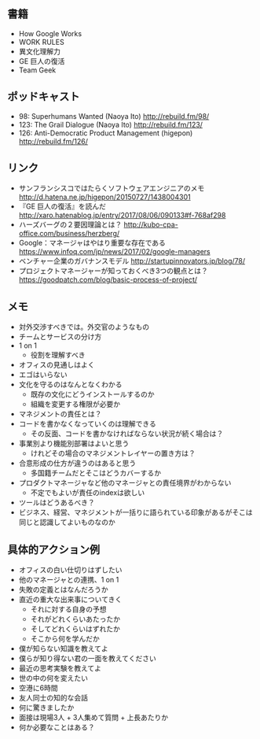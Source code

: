 ## 書籍

- How Google Works
- WORK RULES
- 異文化理解力
- GE 巨人の復活
- Team Geek

## ポッドキャスト

- 98: Superhumans Wanted (Naoya Ito) http://rebuild.fm/98/
- 123: The Grail Dialogue (Naoya Ito) http://rebuild.fm/123/
- 126: Anti-Democratic Product Management (higepon) http://rebuild.fm/126/

## リンク

- サンフランシスコではたらくソフトウェアエンジニアのメモ http://d.hatena.ne.jp/higepon/20150727/1438004301
- 『GE 巨人の復活』を読んだ http://xaro.hatenablog.jp/entry/2017/08/06/090133#f-768af298
- ハーズバーグの２要因理論とは？ http://kubo-cpa-office.com/business/herzberg/
- Google：マネージャはやはり重要な存在である https://www.infoq.com/jp/news/2017/02/google-managers
- ベンチャー企業のガバナンスモデル http://startupinnovators.jp/blog/78/
- プロジェクトマネージャーが知っておくべき3つの観点とは？ https://goodpatch.com/blog/basic-process-of-project/

## メモ

- 対外交渉すべきでは。外交官のようなもの
- チームとサービスの分け方
- 1 on 1
  - 役割を理解すべき
- オフィスの見通しはよく
- エゴはいらない
- 文化を守るのはなんとなくわかる
  - 既存の文化にどうインストールするのか
  - 組織を変更する権限が必要か
- マネジメントの責任とは？
- コードを書かなくなっていくのは理解できる
  - その反面、コードを書かなければならない状況が続く場合は？
- 事業別より機能別部署はよいと思う
  - けれどその場合のマネジメントレイヤーの置き方は？
- 合意形成の仕方が違うのはあると思う
  - 多国籍チームだとそこはどうカバーするか
- プロダクトマネージャなど他のマネージャとの責任境界がわからない
  - 不定でもよいが責任のindexは欲しい
- ツールはどうあるべき？
- ビジネス、経営、マネジメントが一括りに語られている印象があるがそこは同じと認識してよいものなのか

## 具体的アクション例

- オフィスの白い仕切りはずしたい
- 他のマネージャとの連携、1 on 1
- 失敗の定義とはなんだろうか
- 直近の重大な出来事についてきく
  - それに対する自身の予想
  - それがどれくらいあたったか
  - そしてどれくらいはずれたか
  - そこから何を学んだか
- 僕が知らない知識を教えてよ
- 僕らが知り得ない君の一面を教えてください
- 最近の思考実験を教えてよ
- 世の中の何を変えたい
- 空港に6時間
- 友人同士の知的な会話
- 何に驚きましたか
- 面接は現場3人 + 3人集めて質問 + 上長あたりか
- 何か必要なことはある？
